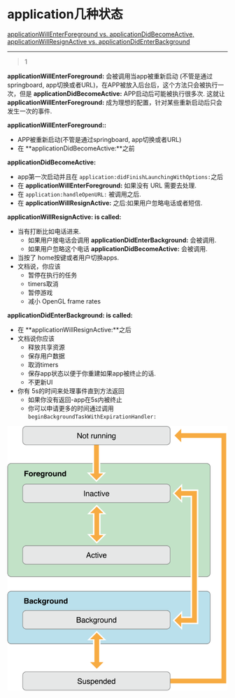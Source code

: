 # application几种状态
[applicationWillEnterForeground vs. applicationDidBecomeActive, applicationWillResignActive vs. applicationDidEnterBackground](https://stackoverflow.com/questions/3712979/applicationwillenterforeground-vs-applicationdidbecomeactive-applicationwillre)

___



> 1

**applicationWillEnterForeground:** 会被调用当app被重新启动 (不管是通过springboard, app切换或者URL)，在APP被放入后台后，这个方法只会被执行一次，但是 **applicationDidBecomeActive:** APP启动后可能被执行很多次. 这就让 **applicationWillEnterForeground:** 成为理想的配置，针对某些重新启动后只会发生一次的事件.

**applicationWillEnterForeground::**

- APP被重新启动(不管是通过springboard, app切换或者URL)
- 在 **applicationDidBecomeActive:**之前

**applicationDidBecomeActive:**

- app第一次启动并且在 `application:didFinishLaunchingWithOptions:`之后
- 在 **applicationWillEnterForeground:** 如果没有 URL 需要去处理.
- 在 `application:handleOpenURL:` 被调用之后.
- 在 **applicationWillResignActive:** 之后:如果用户忽略电话或者短信.

**applicationWillResignActive: is called:**

- 当有打断比如电话进来.
  - 如果用户接电话会调用 **applicationDidEnterBackground:** 会被调用.
  - 如果用户忽略这个电话 **applicationDidBecomeActive:** 会被调用.
- 当按了 home按键或者用户切换apps.
- 文档说，你应该
  - 暂停在执行的任务
  - timers取消
  - 暂停游戏
  - 减小 OpenGL frame rates

**applicationDidEnterBackground: is called:**

- 在 **applicationWillResignActive:**之后
- 文档说你应该
  - 释放共享资源
  - 保存用户数据
  - 取消timers
  - 保存app状态以便于你重建如果app被终止的话.
  - 不更新UI
- 你有 5s的时间来处理事件直到方法返回
  - 如果你没有返回-app在5s内被终止
  - 你可以申请更多的时间通过调用 `beginBackgroundTaskWithExpirationHandler:`

![img](/images/13.png)